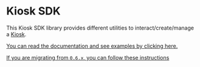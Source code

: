 # Kiosk SDK

This Kiosk SDK library provides different utilities to interact/create/manage a
[Kiosk](https://github.com/iotaledger/kinesis/tree/main/kiosk).

[You can read the documentation and see examples by clicking here.](https://sdk.mystenlabs.com/kiosk)

[If you are migrating from `0.6.x`, you can follow these instructions](https://sdk.mystenlabs.com/kiosk/from-v1)
